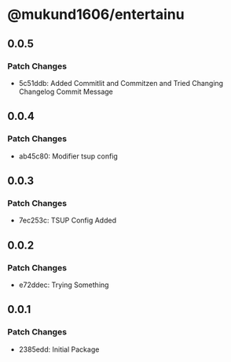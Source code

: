 # @mukund1606/entertainu

## 0.0.5

### Patch Changes

- 5c51ddb: Added Commitlit and Commitzen and Tried Changing Changelog Commit Message

## 0.0.4

### Patch Changes

- ab45c80: Modifier tsup config

## 0.0.3

### Patch Changes

- 7ec253c: TSUP Config Added

## 0.0.2

### Patch Changes

- e72ddec: Trying Something

## 0.0.1

### Patch Changes

- 2385edd: Initial Package
